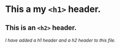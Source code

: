 # This a my `<h1>` header.
## This is an `<h2>` header.
###### I have added a h1 header and a h2 header to this file.
